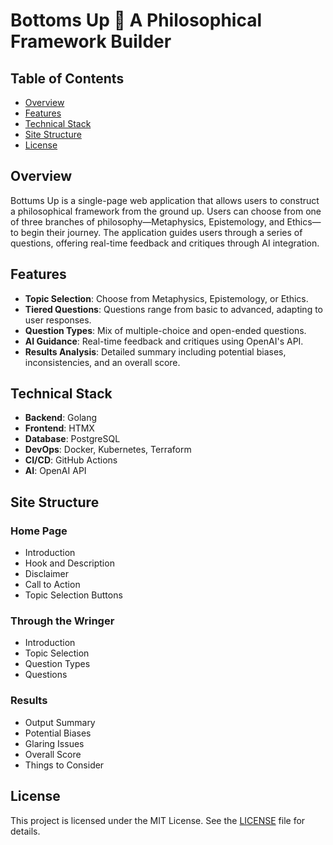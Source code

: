 # Bottoms Up 🍻 A Philosophical Framework Builder

## Table of Contents

- [Overview](#overview)
- [Features](#features)
- [Technical Stack](#technical-stack)
- [Site Structure](#site-structure)
- [License](#license)

## Overview

Bottums Up is a single-page web application that allows users to construct a philosophical framework from the ground up. Users can choose from one of three branches of philosophy—Metaphysics, Epistemology, and Ethics—to begin their journey. The application guides users through a series of questions, offering real-time feedback and critiques through AI integration.

## Features

- **Topic Selection**: Choose from Metaphysics, Epistemology, or Ethics.
- **Tiered Questions**: Questions range from basic to advanced, adapting to user responses.
- **Question Types**: Mix of multiple-choice and open-ended questions.
- **AI Guidance**: Real-time feedback and critiques using OpenAI's API.
- **Results Analysis**: Detailed summary including potential biases, inconsistencies, and an overall score.

## Technical Stack

- **Backend**: Golang
- **Frontend**: HTMX
- **Database**: PostgreSQL
- **DevOps**: Docker, Kubernetes, Terraform
- **CI/CD**: GitHub Actions
- **AI**: OpenAI API

## Site Structure

### Home Page

- Introduction
- Hook and Description
- Disclaimer
- Call to Action
- Topic Selection Buttons

### Through the Wringer

- Introduction
- Topic Selection
- Question Types
- Questions

### Results

- Output Summary
- Potential Biases
- Glaring Issues
- Overall Score
- Things to Consider

## License

This project is licensed under the MIT License. See the [LICENSE](./LICENSE) file for details.
